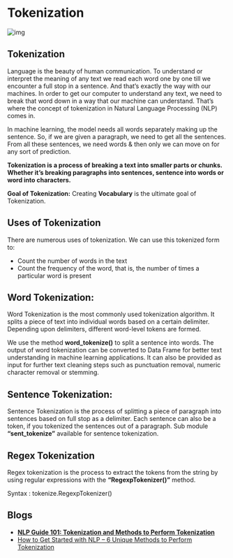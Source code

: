 # **Tokenization**

![img](/Users/zhanghui41/workspace/zh794390558.github.io/src/_static/nlp-tokenizition.jpeg)

## **Tokenization**

Language is the beauty of human communication. To understand or interpret the meaning of any text we read each word one by one till we encounter a full stop in a sentence. And that’s exactly the way with our machines. In order to get our computer to understand any text, we need to break that word down in a way that our machine can understand. That’s where the concept of tokenization in Natural Language Processing (NLP) comes in.

In machine learning, the model needs all words separately making up the sentence. So, if we are given a paragraph, we need to get all the sentences. From all these sentences, we need words & then only we can move on for any sort of prediction.

**Tokenization is a process of breaking a text into smaller parts or chunks. Whether it’s breaking paragraphs into sentences, sentence into words or word into characters.**

**Goal of Tokenization:** Creating **Vocabulary** is the ultimate goal of Tokenization.

## **Uses of Tokenization**

There are numerous uses of tokenization. We can use this tokenized form to:

- Count the number of words in the text
- Count the frequency of the word, that is, the number of times a particular word is present

## **Word Tokenization:**

Word Tokenization is the most commonly used tokenization algorithm. It splits a piece of text into individual words based on a certain delimiter. Depending upon delimiters, different word-level tokens are formed.

We use the method **word_tokenize()** to split a sentence into words. The output of word tokenization can be converted to Data Frame for better text understanding in machine learning applications. It can also be provided as input for further text cleaning steps such as punctuation removal, numeric character removal or stemming.

## **Sentence Tokenization:**

Sentence Tokenization is the process of splitting a piece of paragraph into sentences based on full stop as a delimiter. Each sentence can also be a token, if you tokenized the sentences out of a paragraph. Sub module **“sent_tokenize”** available for sentence tokenization.

## **Regex Tokenization**

Regex tokenization is the process to extract the tokens from the string by using regular expressions with the **“RegexpTokenizer()”** method.

Syntax : tokenize.RegexpTokenizer()

## Blogs

* [**NLP Guide 101: Tokenization and Methods to Perform Tokenization**](https://suneelpatel-in.medium.com/nlp-guide-101-tokenization-and-methods-to-perform-tokenization-8e4e34d74805)
* [How to Get Started with NLP – 6 Unique Methods to Perform Tokenization](https://www.analyticsvidhya.com/blog/2019/07/how-get-started-nlp-6-unique-ways-perform-tokenization/)

